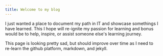 ```yaml
---
title: Welcome to my blog
---
```

I just wanted a place to document my path in IT and showcase somethings I have learned.  This I hope will re-ignite my passion for learning and bonus would be to help, inspire, or assist someone else's learning journey.

This page is looking pretty sad, but should improve over time as I need to re-learn the github platform, markdown, and jekyll.
